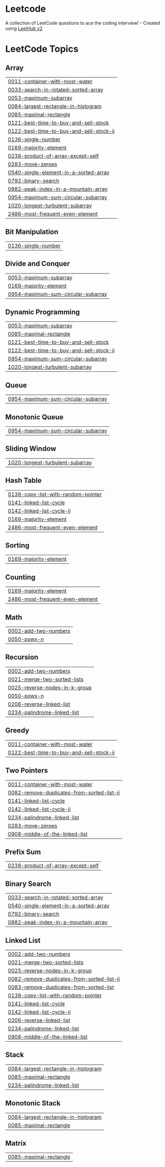 # Leetcode
A collection of LeetCode questions to ace the coding interview! - Created using [LeetHub v2](https://github.com/arunbhardwaj/LeetHub-2.0)

<!---LeetCode Topics Start-->
# LeetCode Topics
## Array
|  |
| ------- |
| [0011-container-with-most-water](https://github.com/roshankumarsinha/Leetcode/tree/master/0011-container-with-most-water) |
| [0033-search-in-rotated-sorted-array](https://github.com/roshankumarsinha/Leetcode/tree/master/0033-search-in-rotated-sorted-array) |
| [0053-maximum-subarray](https://github.com/roshankumarsinha/Leetcode/tree/master/0053-maximum-subarray) |
| [0084-largest-rectangle-in-histogram](https://github.com/roshankumarsinha/Leetcode/tree/master/0084-largest-rectangle-in-histogram) |
| [0085-maximal-rectangle](https://github.com/roshankumarsinha/Leetcode/tree/master/0085-maximal-rectangle) |
| [0121-best-time-to-buy-and-sell-stock](https://github.com/roshankumarsinha/Leetcode/tree/master/0121-best-time-to-buy-and-sell-stock) |
| [0122-best-time-to-buy-and-sell-stock-ii](https://github.com/roshankumarsinha/Leetcode/tree/master/0122-best-time-to-buy-and-sell-stock-ii) |
| [0136-single-number](https://github.com/roshankumarsinha/Leetcode/tree/master/0136-single-number) |
| [0169-majority-element](https://github.com/roshankumarsinha/Leetcode/tree/master/0169-majority-element) |
| [0238-product-of-array-except-self](https://github.com/roshankumarsinha/Leetcode/tree/master/0238-product-of-array-except-self) |
| [0283-move-zeroes](https://github.com/roshankumarsinha/Leetcode/tree/master/0283-move-zeroes) |
| [0540-single-element-in-a-sorted-array](https://github.com/roshankumarsinha/Leetcode/tree/master/0540-single-element-in-a-sorted-array) |
| [0792-binary-search](https://github.com/roshankumarsinha/Leetcode/tree/master/0792-binary-search) |
| [0882-peak-index-in-a-mountain-array](https://github.com/roshankumarsinha/Leetcode/tree/master/0882-peak-index-in-a-mountain-array) |
| [0954-maximum-sum-circular-subarray](https://github.com/roshankumarsinha/Leetcode/tree/master/0954-maximum-sum-circular-subarray) |
| [1020-longest-turbulent-subarray](https://github.com/roshankumarsinha/Leetcode/tree/master/1020-longest-turbulent-subarray) |
| [2486-most-frequent-even-element](https://github.com/roshankumarsinha/Leetcode/tree/master/2486-most-frequent-even-element) |
## Bit Manipulation
|  |
| ------- |
| [0136-single-number](https://github.com/roshankumarsinha/Leetcode/tree/master/0136-single-number) |
## Divide and Conquer
|  |
| ------- |
| [0053-maximum-subarray](https://github.com/roshankumarsinha/Leetcode/tree/master/0053-maximum-subarray) |
| [0169-majority-element](https://github.com/roshankumarsinha/Leetcode/tree/master/0169-majority-element) |
| [0954-maximum-sum-circular-subarray](https://github.com/roshankumarsinha/Leetcode/tree/master/0954-maximum-sum-circular-subarray) |
## Dynamic Programming
|  |
| ------- |
| [0053-maximum-subarray](https://github.com/roshankumarsinha/Leetcode/tree/master/0053-maximum-subarray) |
| [0085-maximal-rectangle](https://github.com/roshankumarsinha/Leetcode/tree/master/0085-maximal-rectangle) |
| [0121-best-time-to-buy-and-sell-stock](https://github.com/roshankumarsinha/Leetcode/tree/master/0121-best-time-to-buy-and-sell-stock) |
| [0122-best-time-to-buy-and-sell-stock-ii](https://github.com/roshankumarsinha/Leetcode/tree/master/0122-best-time-to-buy-and-sell-stock-ii) |
| [0954-maximum-sum-circular-subarray](https://github.com/roshankumarsinha/Leetcode/tree/master/0954-maximum-sum-circular-subarray) |
| [1020-longest-turbulent-subarray](https://github.com/roshankumarsinha/Leetcode/tree/master/1020-longest-turbulent-subarray) |
## Queue
|  |
| ------- |
| [0954-maximum-sum-circular-subarray](https://github.com/roshankumarsinha/Leetcode/tree/master/0954-maximum-sum-circular-subarray) |
## Monotonic Queue
|  |
| ------- |
| [0954-maximum-sum-circular-subarray](https://github.com/roshankumarsinha/Leetcode/tree/master/0954-maximum-sum-circular-subarray) |
## Sliding Window
|  |
| ------- |
| [1020-longest-turbulent-subarray](https://github.com/roshankumarsinha/Leetcode/tree/master/1020-longest-turbulent-subarray) |
## Hash Table
|  |
| ------- |
| [0138-copy-list-with-random-pointer](https://github.com/roshankumarsinha/Leetcode/tree/master/0138-copy-list-with-random-pointer) |
| [0141-linked-list-cycle](https://github.com/roshankumarsinha/Leetcode/tree/master/0141-linked-list-cycle) |
| [0142-linked-list-cycle-ii](https://github.com/roshankumarsinha/Leetcode/tree/master/0142-linked-list-cycle-ii) |
| [0169-majority-element](https://github.com/roshankumarsinha/Leetcode/tree/master/0169-majority-element) |
| [2486-most-frequent-even-element](https://github.com/roshankumarsinha/Leetcode/tree/master/2486-most-frequent-even-element) |
## Sorting
|  |
| ------- |
| [0169-majority-element](https://github.com/roshankumarsinha/Leetcode/tree/master/0169-majority-element) |
## Counting
|  |
| ------- |
| [0169-majority-element](https://github.com/roshankumarsinha/Leetcode/tree/master/0169-majority-element) |
| [2486-most-frequent-even-element](https://github.com/roshankumarsinha/Leetcode/tree/master/2486-most-frequent-even-element) |
## Math
|  |
| ------- |
| [0002-add-two-numbers](https://github.com/roshankumarsinha/Leetcode/tree/master/0002-add-two-numbers) |
| [0050-powx-n](https://github.com/roshankumarsinha/Leetcode/tree/master/0050-powx-n) |
## Recursion
|  |
| ------- |
| [0002-add-two-numbers](https://github.com/roshankumarsinha/Leetcode/tree/master/0002-add-two-numbers) |
| [0021-merge-two-sorted-lists](https://github.com/roshankumarsinha/Leetcode/tree/master/0021-merge-two-sorted-lists) |
| [0025-reverse-nodes-in-k-group](https://github.com/roshankumarsinha/Leetcode/tree/master/0025-reverse-nodes-in-k-group) |
| [0050-powx-n](https://github.com/roshankumarsinha/Leetcode/tree/master/0050-powx-n) |
| [0206-reverse-linked-list](https://github.com/roshankumarsinha/Leetcode/tree/master/0206-reverse-linked-list) |
| [0234-palindrome-linked-list](https://github.com/roshankumarsinha/Leetcode/tree/master/0234-palindrome-linked-list) |
## Greedy
|  |
| ------- |
| [0011-container-with-most-water](https://github.com/roshankumarsinha/Leetcode/tree/master/0011-container-with-most-water) |
| [0122-best-time-to-buy-and-sell-stock-ii](https://github.com/roshankumarsinha/Leetcode/tree/master/0122-best-time-to-buy-and-sell-stock-ii) |
## Two Pointers
|  |
| ------- |
| [0011-container-with-most-water](https://github.com/roshankumarsinha/Leetcode/tree/master/0011-container-with-most-water) |
| [0082-remove-duplicates-from-sorted-list-ii](https://github.com/roshankumarsinha/Leetcode/tree/master/0082-remove-duplicates-from-sorted-list-ii) |
| [0141-linked-list-cycle](https://github.com/roshankumarsinha/Leetcode/tree/master/0141-linked-list-cycle) |
| [0142-linked-list-cycle-ii](https://github.com/roshankumarsinha/Leetcode/tree/master/0142-linked-list-cycle-ii) |
| [0234-palindrome-linked-list](https://github.com/roshankumarsinha/Leetcode/tree/master/0234-palindrome-linked-list) |
| [0283-move-zeroes](https://github.com/roshankumarsinha/Leetcode/tree/master/0283-move-zeroes) |
| [0908-middle-of-the-linked-list](https://github.com/roshankumarsinha/Leetcode/tree/master/0908-middle-of-the-linked-list) |
## Prefix Sum
|  |
| ------- |
| [0238-product-of-array-except-self](https://github.com/roshankumarsinha/Leetcode/tree/master/0238-product-of-array-except-self) |
## Binary Search
|  |
| ------- |
| [0033-search-in-rotated-sorted-array](https://github.com/roshankumarsinha/Leetcode/tree/master/0033-search-in-rotated-sorted-array) |
| [0540-single-element-in-a-sorted-array](https://github.com/roshankumarsinha/Leetcode/tree/master/0540-single-element-in-a-sorted-array) |
| [0792-binary-search](https://github.com/roshankumarsinha/Leetcode/tree/master/0792-binary-search) |
| [0882-peak-index-in-a-mountain-array](https://github.com/roshankumarsinha/Leetcode/tree/master/0882-peak-index-in-a-mountain-array) |
## Linked List
|  |
| ------- |
| [0002-add-two-numbers](https://github.com/roshankumarsinha/Leetcode/tree/master/0002-add-two-numbers) |
| [0021-merge-two-sorted-lists](https://github.com/roshankumarsinha/Leetcode/tree/master/0021-merge-two-sorted-lists) |
| [0025-reverse-nodes-in-k-group](https://github.com/roshankumarsinha/Leetcode/tree/master/0025-reverse-nodes-in-k-group) |
| [0082-remove-duplicates-from-sorted-list-ii](https://github.com/roshankumarsinha/Leetcode/tree/master/0082-remove-duplicates-from-sorted-list-ii) |
| [0083-remove-duplicates-from-sorted-list](https://github.com/roshankumarsinha/Leetcode/tree/master/0083-remove-duplicates-from-sorted-list) |
| [0138-copy-list-with-random-pointer](https://github.com/roshankumarsinha/Leetcode/tree/master/0138-copy-list-with-random-pointer) |
| [0141-linked-list-cycle](https://github.com/roshankumarsinha/Leetcode/tree/master/0141-linked-list-cycle) |
| [0142-linked-list-cycle-ii](https://github.com/roshankumarsinha/Leetcode/tree/master/0142-linked-list-cycle-ii) |
| [0206-reverse-linked-list](https://github.com/roshankumarsinha/Leetcode/tree/master/0206-reverse-linked-list) |
| [0234-palindrome-linked-list](https://github.com/roshankumarsinha/Leetcode/tree/master/0234-palindrome-linked-list) |
| [0908-middle-of-the-linked-list](https://github.com/roshankumarsinha/Leetcode/tree/master/0908-middle-of-the-linked-list) |
## Stack
|  |
| ------- |
| [0084-largest-rectangle-in-histogram](https://github.com/roshankumarsinha/Leetcode/tree/master/0084-largest-rectangle-in-histogram) |
| [0085-maximal-rectangle](https://github.com/roshankumarsinha/Leetcode/tree/master/0085-maximal-rectangle) |
| [0234-palindrome-linked-list](https://github.com/roshankumarsinha/Leetcode/tree/master/0234-palindrome-linked-list) |
## Monotonic Stack
|  |
| ------- |
| [0084-largest-rectangle-in-histogram](https://github.com/roshankumarsinha/Leetcode/tree/master/0084-largest-rectangle-in-histogram) |
| [0085-maximal-rectangle](https://github.com/roshankumarsinha/Leetcode/tree/master/0085-maximal-rectangle) |
## Matrix
|  |
| ------- |
| [0085-maximal-rectangle](https://github.com/roshankumarsinha/Leetcode/tree/master/0085-maximal-rectangle) |
<!---LeetCode Topics End-->